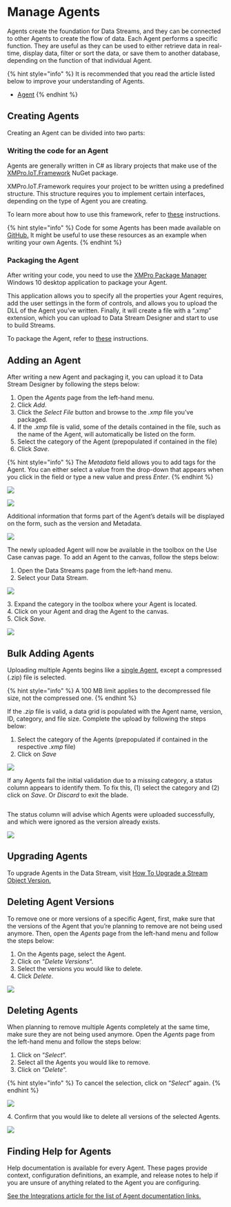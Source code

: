 # Manage Agents

Agents create the foundation for Data Streams, and they can be connected to other Agents to create the flow of data. Each Agent performs a specific function. They are useful as they can be used to either retrieve data in real-time, display data, filter or sort the data, or save them to another database, depending on the function of that individual Agent.

{% hint style="info" %}
It is recommended that you read the article listed below to improve your understanding of Agents.

* [Agent](../../concepts/agent/)
{% endhint %}

## **Creating Agents**

Creating an Agent can be divided into two parts:

### Writing the code for an Agent

Agents are generally written in C# as library projects that make use of the [XMPro.IoT.Framework](https://www.nuget.org/packages/XMPro.IOT.Framework/) NuGet package.

XMPro.IoT.Framework requires your project to be written using a predefined structure. This structure requires you to implement certain interfaces, depending on the type of Agent you are creating.

To learn more about how to use this framework, refer to [these](building-agents.md) instructions.

{% hint style="info" %}
Code for some Agents has been made available on [GitHub.](https://github.com/XMPro/) It might be useful to use these resources as an example when writing your own Agents.
{% endhint %}

### Packaging the Agent

After writing your code, you need to use the [XMPro Package Manager](https://apps.microsoft.com/store/detail/xmpro-package-manager/9N3F4WNSLGZK?hl=en-us\&gl=us\&activetab=pivot%3Aoverviewtab) Windows 10 desktop application to package your Agent.

This application allows you to specify all the properties your Agent requires, add the user settings in the form of controls, and allows you to upload the DLL of the Agent you’ve written. Finally, it will create a file with a “.xmp” extension, which you can upload to Data Stream Designer and start to use to build Streams.

To package the Agent, refer to [these](packaging-agents.md) instructions.

## **Adding an Agent**

After writing a new Agent and packaging it, you can upload it to Data Stream Designer by following the steps below:

1. Open the _Agents_ page from the left-hand menu.
2. Click _Add_.
3. Click the _Select File_ button and browse to the _.xmp_ file you’ve packaged.
4. If the ._xmp_ file is valid, some of the details contained in the file, such as the name of the Agent, will automatically be listed on the form.
5. Select the category of the Agent (prepopulated if contained in the file)
6. Click _Save_.

{% hint style="info" %}
The _Metadata_ field allows you to add tags for the Agent. You can either select a value from the drop-down that appears when you click in the field or type a new value and press _Enter_.
{% endhint %}

![](../../.gitbook/assets/Agents_3.png)

![](<../../.gitbook/assets/Agents_4 (1) (1).png>)

Additional information that forms part of the Agent’s details will be displayed on the form, such as the version and Metadata.

![](<../../.gitbook/assets/image (285).png>)

The newly uploaded Agent will now be available in the toolbox on the Use Case canvas page. To add an Agent to the canvas, follow the steps below:

1. Open the Data Streams page from the left-hand menu.
2. Select your Data Stream.

![](../../.gitbook/assets/Agents_6.png)

3\. Expand the category in the toolbox where your Agent is located.\
4\. Click on your Agent and drag the Agent to the canvas.\
5\. Click _Save_.

![](../../.gitbook/assets/UP_1.png)

## Bulk Adding Agents

Uploading multiple Agents begins like a [single Agent](manage-agents.md#uploading-an-agent-to-data-stream-designer), except a compressed (.zip) file is selected.

{% hint style="info" %}
A 100 MB limit applies to the decompressed file size, not the compressed one.
{% endhint %}

If the _.zip_ file is valid, a data grid is populated with the Agent name, version, ID, category, and file size. Complete the upload by following the steps below:

1. Select the category of the Agents (prepopulated if contained in the respective _.xmp_ file)
2. Click on _Save_

![](../../.gitbook/assets/bulk-upload-save.PNG)

If any Agents fail the initial validation due to a missing category, a status column appears to identify them. To fix this, (1) select the category and (2) click on _Save_. Or _Discard_ to exit the blade.

<figure><img src="../../.gitbook/assets/bulk-upload-category-fail.PNG" alt=""><figcaption></figcaption></figure>

The status column will advise which Agents were uploaded successfully, and which were ignored as the version already exists.

![](../../.gitbook/assets/bulk-upload-version-fail.PNG)

## **Upgrading Agents**

To upgrade Agents in the Data Stream, visit [How To Upgrade a Stream Object Version.](../data-streams/upgrade-a-stream-object-version.md)

## **Deleting Agent Versions**

To remove one or more versions of a specific Agent, first, make sure that the versions of the Agent that you’re planning to remove are not being used anymore. Then, open the _Agents_ page from the left-hand menu and follow the steps below:

1. On the Agents page, select the Agent.
2. Click on “_Delete Versions_“.
3. Select the versions you would like to delete.
4. Click _Delete_.

![](../../.gitbook/assets/Agents_10.png)

## **Deleting Agents**

When planning to remove multiple Agents completely at the same time, make sure they are not being used anymore. Open the _Agents_ page from the left-hand menu and follow the steps below:

1. Click on “_Select_“.
2. Select all the Agents you would like to remove.
3. Click on “_Delete_“.

{% hint style="info" %}
To cancel the selection, click on “_Select_” again.
{% endhint %}

![](../../.gitbook/assets/Agents_11.png)

4\. Confirm that you would like to delete all versions of the selected Agents.

![](../../.gitbook/assets/Agents_12.png)

## Finding Help for Agents

Help documentation is available for every Agent. These pages provide context, configuration definitions, an example, and release notes to help if you are unsure of anything related to the Agent you are configuring.

[See the Integrations article for the list of Agent documentation links.](https://documentation.xmpro.com/resources/integrations)
